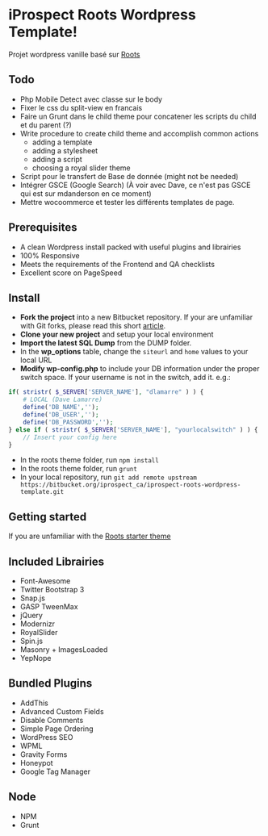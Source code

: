 # iProspect Roots Wordpress Template!

Projet wordpress vanille basé sur [Roots](http://roots.io/)

## Todo 
- Php Mobile Detect avec classe sur le body
- Fixer le css du split-view en francais
- Faire un Grunt dans le child theme pour concatener les scripts du child et du parent (?)
- Write procedure to create child theme and accomplish common actions
	- adding a template
	- adding a stylesheet
	- adding a script
	- choosing a royal slider theme
- Script pour le transfert de Base de donnée (might not be needed)
- Intégrer GSCE (Google Search) (À voir avec Dave, ce n'est pas GSCE qui est sur mdanderson en ce moment)
- Mettre wocoommerce et tester les différents templates de page.

## Prerequisites
- A clean Wordpress install packed with useful plugins and librairies
- 100% Responsive
- Meets the requirements of the Frontend and QA checklists
- Excellent score on PageSpeed 

## Install 

- **Fork the project** into a new Bitbucket repository. If your are unfamiliar with Git forks, please read this short [article](https://help.github.com/articles/fork-a-repo).
- **Clone your new project** and setup your local environment
- **Import the latest SQL Dump** from the DUMP folder.
- In the **wp_options** table, change the `siteurl` and `home` values to your local URL 
- **Modify wp-config.php** to include your DB information under the proper switch space. If your username is not in the switch, add it. e.g.:

```php
if( stristr( $_SERVER['SERVER_NAME'], "dlamarre" ) ) {
 	# LOCAL (Dave Lamarre) 
	define('DB_NAME','');
	define('DB_USER','');
	define('DB_PASSWORD','');
} else if ( stristr( $_SERVER['SERVER_NAME'], "yourlocalswitch" ) ) {
 	// Insert your config here
} 

```
- In the roots theme folder, run `npm install`
- In the roots theme folder, run `grunt`
- In your local repository, run `git add remote upstream https://bitbucket.org/iprospect_ca/iprospect-roots-wordpress-template.git`

## Getting started

If you are unfamiliar with the [Roots starter theme](http://roots.io/starter-theme/)

## Included Librairies 
- Font-Awesome
- Twitter Bootstrap 3
- Snap.js
- GASP TweenMax
- jQuery
- Modernizr
- RoyalSlider
- Spin.js
- Masonry + ImagesLoaded
- YepNope

## Bundled Plugins
- AddThis
- Advanced Custom Fields
- Disable Comments
- Simple Page Ordering
- WordPress SEO
- WPML
- Gravity Forms
- Honeypot
- Google Tag Manager

## Node
- NPM
- Grunt